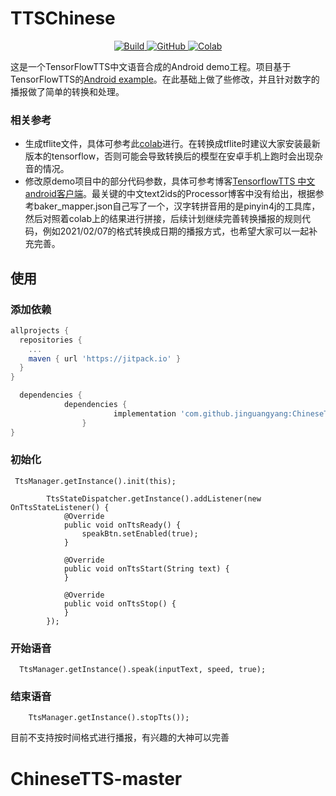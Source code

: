 # TTSChinese
<p align="center">
    <a href="https://github.com/tensorspeech/TensorFlowTTS/actions">
        <img alt="Build" src="https://github.com/tensorspeech/TensorFlowTTS/workflows/CI/badge.svg?branch=master">
    </a>
    <a href="https://github.com/tensorspeech/TensorFlowTTS/blob/master/LICENSE">
        <img alt="GitHub" src="https://img.shields.io/github/license/tensorspeech/TensorflowTTS?color=red">
    </a>
    <a href="https://colab.research.google.com/drive/1akxtrLZHKuMiQup00tzO2olCaN-y3KiD?usp=sharing">
        <img alt="Colab" src="https://colab.research.google.com/assets/colab-badge.svg">
    </a>
</p>

这是一个TensorFlowTTS中文语音合成的Android demo工程。项目基于TensorFlowTTS的[Android example](https://github.com/TensorSpeech/TensorFlowTTS/tree/master/examples/android)。在此基础上做了些修改，并且针对数字的播报做了简单的转换和处理。
### 相关参考
- 生成tflite文件，具体可参考此[colab](https://colab.research.google.com/drive/1Ma3MIcSdLsOxqOKcN1MlElncYMhrOg3J?usp=sharing#scrollTo=KCm6Oj7iLlu5)进行。在转换成tflite时建议大家安装最新版本的tensorflow，否则可能会导致转换后的模型在安卓手机上跑时会出现杂音的情况。
- 修改原demo项目中的部分代码参数，具体可参考博客[TensorflowTTS 中文android客户端](https://blog.csdn.net/ss182172633/article/details/109851660)。最关键的中文text2ids的Processor博客中没有给出，根据参考baker_mapper.json自己写了一个，汉字转拼音用的是pinyin4j的工具库，然后对照着colab上的结果进行拼接，后续计划继续完善转换播报的规则代码，例如2021/02/07的格式转换成日期的播报方式，也希望大家可以一起补充完善。

## 使用

### 添加依赖
```gradle
allprojects {
  repositories {
    ...
    maven { url 'https://jitpack.io' }
  }
}

  dependencies {
	        dependencies {
            	       implementation 'com.github.jinguangyang:ChineseTTS:1.0.0'
            	}
}

```


### 初始化
```init
 TtsManager.getInstance().init(this);

        TtsStateDispatcher.getInstance().addListener(new OnTtsStateListener() {
            @Override
            public void onTtsReady() {
                speakBtn.setEnabled(true);
            }

            @Override
            public void onTtsStart(String text) {
            }

            @Override
            public void onTtsStop() {
            }
        });
```



### 开始语音

```speak
  TtsManager.getInstance().speak(inputText, speed, true);
```



### 结束语音



```stop
    TtsManager.getInstance().stopTts());
```


目前不支持按时间格式进行播报，有兴趣的大神可以完善



# ChineseTTS-master
